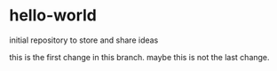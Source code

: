# hello-world
initial repository to store and share ideas

this is the first change in this branch.
maybe this is not the last change.
